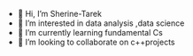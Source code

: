 - 👋 Hi, I’m Sherine-Tarek
- 👀 I’m interested in data analysis ,data science
- 🌱 I’m currently learning fundamental Cs
- 💞️ I’m looking to collaborate on c++projects 
  <!--📫 How to reach me ...

<!---
Sherine-Tarek/Sherine-Tarek is a ✨ special ✨ repository because its `README.md` (this file) appears on your GitHub profile.
You can click the Preview link to take a look at your changes.
--->
